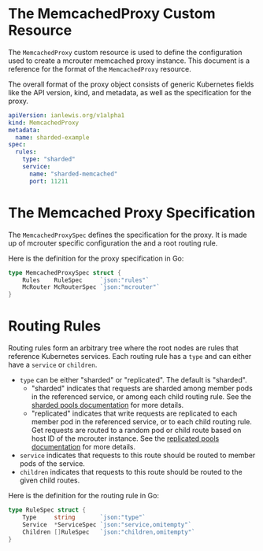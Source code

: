 # The MemcachedProxy Custom Resource

The `MemcachedProxy` custom resource is used to define the configuration used
to create a mcrouter memcached proxy instance. This document is a reference for
the format of the `MemcachedProxy` resource.

The overall format of the proxy object consists of generic Kubernetes fields like the API version, kind, and metadata, as well as the specification for the proxy.

[embedmd]:# (sharded-example.yaml yaml /apiVersion/ $)
```yaml
apiVersion: ianlewis.org/v1alpha1
kind: MemcachedProxy
metadata:
  name: sharded-example
spec:
  rules:
    type: "sharded"
    service:
      name: "sharded-memcached"
      port: 11211
```

# The Memcached Proxy Specification

The `MemcachedProxySpec` defines the specification for the proxy. It is made up
of mcrouter specific configuration the and a root routing rule.

Here is the definition for the proxy specification in Go:

[embedmd]:# (../pkg/apis/ianlewis.org/v1alpha1/types.go go /type MemcachedProxySpec struct/ /}/)
```go
type MemcachedProxySpec struct {
	Rules    RuleSpec     `json:"rules"`
	McRouter McRouterSpec `json:"mcrouter"`
}
```

[//]: # (TODO: Doc for the mcrouter config specifcation)

# Routing Rules

Routing rules form an arbitrary tree where the root nodes are rules that reference Kubernetes services. Each routing rule has a `type` and can either have a `service` or `children`.

* `type` can be either "sharded" or "replicated". The default is "sharded". 
  * "sharded" indicates that requests are sharded among member pods in the referenced service, or among each child routing rule. See the [sharded pools documentation](sharded-pools.md) for more details.
  * "replicated" indicates that write requests are replicated to each member pod in the referenced service, or to each child routing rule. Get requests are routed to a random pod or child route based on host ID of the mcrouter instance. See the [replicated pools documentation](replicated-pools.md) for more details.
* `service` indicates that requests to this route should be routed to member pods of the service.
* `children` indicates that requests to this route should be routed to the given child routes.

Here is the definition for the routing rule in Go:

[embedmd]:# (../pkg/apis/ianlewis.org/v1alpha1/types.go go /type RuleSpec struct/ /}/)
```go
type RuleSpec struct {
	Type     string       `json:"type"`
	Service  *ServiceSpec `json:"service,omitempty"`
	Children []RuleSpec   `json:"children,omitempty"`
}
```

[//]: # (TODO: Documentation for the MemcachedProxy status object)
